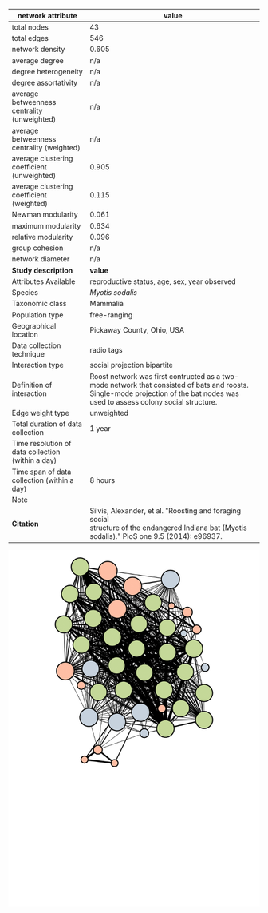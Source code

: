 network attribute|value
---|---
total nodes|43
total edges|546
network density|0.605
average degree|n/a
degree heterogeneity|n/a
degree assortativity|n/a
average betweenness centrality (unweighted)|n/a
average betweenness centrality (weighted)|n/a
average clustering coefficient (unweighted)|0.905
average clustering coefficient (weighted)|0.115
Newman modularity|0.061
maximum modularity|0.634
relative modularity|0.096
group cohesion|n/a
network diameter|n/a
**Study description**|**value**
Attributes Available|reproductive status, age, sex, year observed
Species|*Myotis sodalis*
Taxonomic class|Mammalia
Population type|free-ranging
Geographical location|Pickaway County, Ohio, USA
Data collection technique|radio tags
Interaction type|social projection bipartite
Definition of interaction|Roost network was first contructed as a two-mode network that consisted of bats and roosts. Single-mode projection of the bat nodes was used to assess colony social structure. 
Edge weight type|unweighted
Total duration of data collection|1 year
Time resolution of data collection (within a day)|
Time span of data collection (within a day)|8 hours
Note|
**Citation** | Silvis, Alexander, et al. "Roosting and foraging social <br> structure of the endangered Indiana bat (Myotis <br> sodalis)." PloS one 9.5 (2014): e96937.
![NetworkImage](/Networks/Network%20Visualizations/bat_silvis_roosting.png)
